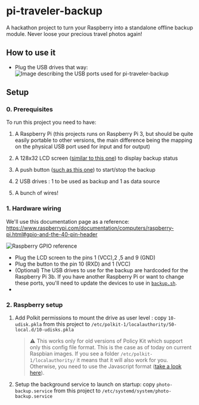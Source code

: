 # pi-traveler-backup
A hackathon project to turn your Raspberry into a standalone offline backup module. Never loose your precious travel photos again!

## How to use it
- Plug the USB drives that way:  
  ![Image describing the USB ports used for pi-traveler-backup](https://github.com/whiver/pi-traveler-backup/assets/394565/9ecd7db3-177f-4e1b-9a05-1e4f9ce87499)

## Setup

### 0. Prerequisites

To run this project you need to have:
1. A Raspberry Pi (this projects runs on Raspberry Pi 3, but should be quite easily portable to other versions, the main difference being the mapping on the physical USB port used for input and for output)

2. A 128x32 LCD screen ([similar to this one](https://www.adafruit.com/product/931)) to display backup status

3. A push button ([such as this one](https://www.adafruit.com/product/367)) to start/stop the backup

4. 2 USB drives : 1 to be used as backup and 1 as data source

5. A bunch of wires!

### 1. Hardware wiring

We'll use this documentation page as a reference: https://www.raspberrypi.com/documentation/computers/raspberry-pi.html#gpio-and-the-40-pin-header

![Raspberry GPIO reference](https://github.com/whiver/pi-traveler-backup/assets/394565/e95781c6-4d0d-4e07-baf1-7b0e0d85a301)


- Plug the LCD screen to the pins 1 (VCC),2 ,5 and 9 (GND)
- Plug the button to the pin 10 (RXD) and 1 (VCC)
- (Optional) The USB drives to use for the backup are hardcoded for the Raspberry Pi 3b. If you have another Raspberry Pi or want to change these ports, you'll need to update the devices to use in [`backup.sh`](https://github.com/whiver/pi-traveler-backup/blob/d52d24e5242958993a57fcc4b60bb6f3144560b3/backup.sh#L31-L32).
- 
### 2. Raspberry setup

1. Add Polkit permissions to mount the drive as user level : copy `10-udisk.pkla` from this project to `/etc/polkit-1/localauthority/50-local.d/10-udisks.pkla`  

   > ⚠️ This works only for old versions of Policy Kit which support only this config file format. This is the case as of today on current Raspbian images. If you see a folder `/etc/polkit-1/localauthority/` it means that it will also work for you. Otherwise, you need to use the Javascript format ([take a look here](https://github.com/coldfix/udiskie/wiki/Permissions)).

2. Setup the background service to launch on startup: copy `photo-backup.service` from this project to `/etc/systemd/system/photo-backup.service`
